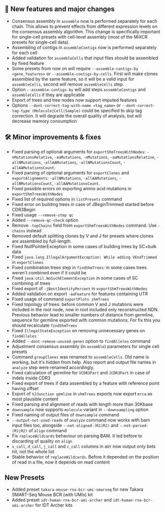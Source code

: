 ## 🚀 New features and major changes

- Consensus assembly in `assemble` now is performed separately for each chain. This allows to prevent effects from
  different expression levels on the consensus assembly algorithm. This change is specifically important for single-cell
  presets with cell-level assembly (most of the MiXCR presets for single-cell data).
- Assembling of contigs in `assembleContigs` now is performed separately for each cell
- Added validation for `assembleCells` that input files should be assembled by fixed feature
- Some presets from now on will require `--assemble-contigs-by <gene_features>` or `--assemble-contigs-by-cells`. First
  will make clones assembled by the same feature, so it will be a valid input for `assembleCells`, second will
  remove `assembleCells` step.
- Option `--assemble-contigs-by` will add steps `assembleContigs` and `assembleCells` if they are applicable
- Export of trees and tree nodes now support imputed features
- Options `--dont-correct-tag-with-name <tag_name>` or `--dont-correct-tag-type (Molecule|Cell|Sample)` could be
  specified to skip tag correction. It will degrade the overall quality of analysis, but will decrease memory
  consumption

## 🛠️ Minor improvements & fixes

- Fixed parsing of optional arguments
  for `exportShmTreesWithNodes`: `-nMutationsRelative`, `-aaMutations`, `-nMutations`, `-aaMutationsRelative`, `-allNMutations`, `-allAAMutations`, `-allNMutationsCount`, `-allAAMutationsCount`.
- Fixed parsing of optional arguments for `exportClones`
  and `exportAlignments`: `-allNMutations`, `-allAAMutations`, `-allNMutationsCount`, `-allAAMutationsCount`.
- Fixed possible errors on exporting amino acid mutations in `exportShmTreesWithNodes`
- Fixed list of required options in `listPresets` command
- Fixed error on building trees in case of JBeginTrimmed started before CDR3Begin
- Fixed usage `--remove-step qc`
- Added `--remove-qc-check` option
- Remove `-topChains` field from `exportShmTreesWithNodes` command. Use `-chains` instead
- Removed default splitting clones by V and J for presets where clones are assembled by full-length.
- Fixed NullPointerException in some cases of building trees by SC+bulk data
- Fixed `java.lang.IllegalArgumentException: While adding VEndTrimmed` in `exportClones`
- Fixed combination trees step in `findShmTrees`: in some cases trees weren't combined even if it could be
- Fixed `java.util.NoSuchElementException` in some cases of SC combining of trees
- Fixed export of `-jBestIdentityPercent` in `exportShmTreesWithNodes`
- Added validation on export `-aaFeature` for features containing UTR
- Fixed usage of command `exportPlots shmTrees`
- Fixed topology of trees: before common V and J mutations were included in the root node, now in root included only
  reconstructed NDN. Previous behavior lead to smaller numbers of distance from germline, sequence for germline exported
  with common mutations. For fix this you should recalculate `findShmTrees`
- Fixed `IllegalStateException` on removing unnecessary genes on `findAlleles`
- Added `--dont-remove-unused-genes` option to `findAlleles` command
- Adjustment consensus assembly (in `assemble`) parameters for single cell presets
- Command `groupClones` was renamed to `assembleCells`. Old name is working, but it's hidden from help. Also report and
  output file names in `analyze` step were renamed accordingly.
- Fixed calculation of germline for `VCDR3Part` and `JCDR3Part` in case of indels inside CDR3
- Fixed export of trees if data assembled by a feature with reference point having offset
- Export of `VJJunction gemline` in `shmTrees` exports now export `mrca` as most plausible content
- Fixed parsing and alignment of reads with length more than 30Kbase
- `downsample` now supports `molecule` variant in `--downsampling` option
- Fixed naming of output files of `downsample` command
- `--output-not-used-reads` of `analyze` command now works with bam input files too, alongside `--not-aligned-(R1|R2)`
  and `--not-parsed-(R1|R2)` of `align` command
- Fix `replaceWildcards` behaviour on parsing BAM. It led before to discarding of quality on `align`
- `v_call`, `d_call`, `j_call` and `c_call` columns in airr now output only bets hit, not the whole list
- Stable behavior of `replaceWildcards`. Before it depended on the position of read in a file, now it depends on read
  content

## New Presets

- Added preset `takara-mouse-rna-bcr-umi-smarseq` for new Takara SMART-Seq Mouse BCR (with UMIs) kit
- Added preset `idt-human-rna-bcr-umi-archer` and `idt-human-rna-bcr-umi-archer` for IDT Archer kits
